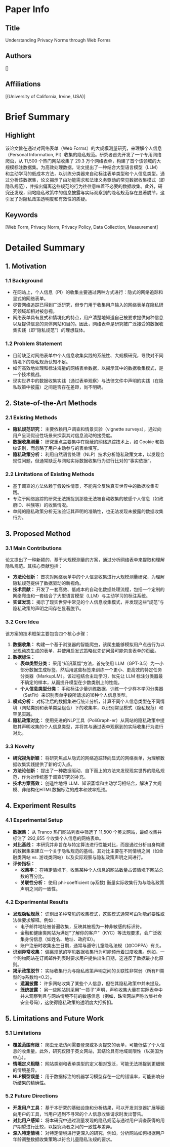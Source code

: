 # Paper Info

## Title
Understanding Privacy Norms through Web Forms

## Authors
[]

## Affiliations
[(University of California, Irvine, USA)]

# Brief Summary

## Highlight
该论文旨在通过对网络表单（Web Forms）的大规模测量研究，来理解个人信息（Personal Information, PI）收集的隐私规范。研究者首先开发了一个专用网络爬虫，从 11,500 个热门网站收集了 29.3 万个网络表单，构建了首个该领域的大规模标注数据集。为高效处理数据，论文提出了一种结合大型语言模型（LLM）和主动学习的低成本方法，以训练分类器来自动标注表单类型和个人信息类型。通过分析该数据集，论文揭示了由功能需求和法律义务驱动的常见数据收集模式（即隐私规范），并指出偏离这些规范的行为往往意味着不必要的数据收集。此外，研究还发现，网站隐私政策中的信息披露与实际观察到的隐私规范存在显著脱节，这引发了对隐私政策透明度和有效性的质疑。

## Keywords
[Web Form, Privacy Norm, Privacy Policy, Data Collection, Measurement]

# Detailed Summary

## 1. Motivation

### 1.1 Background
*   在网站上，个人信息（PI）的收集主要通过两种方式进行：隐式的网络追踪和显式的网络表单。
*   尽管网络追踪已得到广泛研究，但专门用于收集用户输入的网络表单在隐私研究领域却相对被忽视。
*   网络表单具有显式和情境化的特点，用户清楚地知道自己被要求提供何种信息以及提供信息的具体网站和目的。因此，网络表单是研究被广泛接受的数据收集实践（即“隐私规范”）的理想载体。

### 1.2 Problem Statement
*   目前缺乏对网络表单中个人信息收集实践的系统性、大规模研究，导致对不同情境下的隐私规范认知不足。
*   如何高效地处理和标注海量的网络表单数据，以揭示其中的数据收集模式，是一个技术挑战。
*   现实世界中的数据收集实践（通过表单观察）与法律文件中声明的实践（在隐私政策中披露）之间是否存在差距，尚不明确。

## 2. State-of-the-Art Methods

### 2.1 Existing Methods
*   **隐私规范研究：** 主要依赖用户调查和情景实验（vignette surveys），通过向用户呈现假设性场景来探索其对信息流动的接受度。
*   **数据收集测量：** 研究重点主要集中在隐蔽的网络追踪技术上，如 Cookie 和指纹识别，而忽略了用户主动参与的表单填写。
*   **隐私政策分析：** 利用自然语言处理（NLP）技术分析隐私政策文本，以发现合规性问题，但通常缺乏与网站实际数据收集行为进行比对的“事实依据”。

### 2.2 Limitations of Existing Methods
*   基于调查的方法依赖于假设性情景，不能完全反映真实世界中的数据收集实践。
*   专注于网络追踪的研究无法捕捉到那些无法被自动收集的敏感个人信息（如政府ID、种族等）的收集情况。
*   单纯的隐私政策分析无法验证其声明的准确性，也无法发现未披露的数据收集行为。

## 3. Proposed Method

### 3.1 Main Contributions
论文提出了一种新颖的、基于大规模测量的方案，通过分析网络表单来提取和理解隐私规范。其核心贡献包括：
*   **方法论创新：** 首次对网络表单中的个人信息收集进行大规模测量研究，为理解隐私规范提供了数据驱动的新视角。
*   **技术贡献：** 开发了一套高效、低成本的自动化数据处理流程，包括一个定制的网络爬虫和一套结合了大型语言模型（LLM）与主动学习的标注系统。
*   **实证发现：** 揭示了现实世界中常见的个人信息收集模式，并发现这些“规范”与隐私政策的声明之间存在显著脱节。

### 3.2 Core Idea
该方案的技术框架主要包含四个核心步骤：
1.  **数据收集：** 构建一个基于浏览器的智能爬虫，该爬虫能够模拟用户点击行为以发现动态生成的表单，并使用启发式策略优先访问最可能包含表单的页面。
2.  **数据标注：**
    *   **表单类型分类：** 采用“知识蒸馏”方法，首先使用 LLM（GPT-3.5）为一小部分数据生成标签，然后用这些标签来训练一个更小、更高效的特定任务分类器（MarkupLM）。该过程结合主动学习，优先让 LLM 标注分类器最不确定的样本，从而提升模型在少数类别上的性能。
    *   **个人信息类型分类：** 手动标注少量训练数据，训练一个少样本学习分类器（SetFit）来识别表单字段所请求的16种个人信息类型。
3.  **模式分析：** 对标注后的数据集进行统计分析，计算不同个人信息类型在不同情境（网站类别和表单类型组合）下的收集率，以识别常见模式（隐私规范）和罕见实践。
4.  **隐私政策对比：** 使用先进的NLP工具（PoliGraph-er）从网站的隐私政策中提取其声明收集的个人信息类型，并将其与通过表单观察到的实际收集行为进行对比。

### 3.3 Novelty
*   **研究视角新颖：** 将研究焦点从隐式的网络追踪转向显式的网络表单，为理解数据收集实践提供了新的切入点。
*   **方法论创新：** 提出了一种数据驱动、自下而上的方法来发现现实世界的隐私规范，作为对传统基于调查研究的补充。
*   **技术方案高效：** 创造性地将 LLM、知识蒸馏和主动学习相结合，解决了大规模、非结构化HTML数据标注的成本和效率瓶颈。

## 4. Experiment Results

### 4.1 Experimental Setup
*   **数据集：** 从 Tranco 热门网站列表中筛选了 11,500 个英文网站，最终收集并标注了 292,655 个收集个人信息的网络表单。
*   **对比基线：** 本研究并非旨在与特定算法进行性能对比，而是通过分析自身构建的数据集来建立一个关于隐私规范的基线。其对比主要在不同情境之间（如金融类网站 vs. 游戏类网站）以及实际观察与隐私政策声明之间进行。
*   **评价指标：**
    *   **收集率：** 在特定情境下，收集某种个人信息的网站数量占该情境下网站总数的百分比。
    *   **关联性分析：** 使用 phi-coefficient (φ系数) 衡量实际收集行为与隐私政策声明之间的一致性。

### 4.2 Experimental Results
*   **发现隐私规范：** 识别出多种常见的收集模式，这些模式通常可由功能必要性或法律要求解释。例如：
    *   电子邮件地址被普遍收集，反映其被视为一种非敏感的标识符。
    *   金融和健康类网站为满足“了解你的客户”（KYC）等法规要求，会广泛收集身份信息（如姓名、地址、政府ID）。
    *   账户注册时收集出生日期，通常与遵守儿童隐私法规（如COPPA）有关。
*   **识别异常收集：** 偏离规范的罕见数据收集行为可能预示着过度收集。例如，一个购物网站在订阅邮件列表时要求用户提供出生日期，这违反了数据最小化原则。
*   **揭示政策脱节：** 实际收集行为与隐私政策声明之间的关联性非常弱（所有PI类型的φ系数均<0.2）。
    *   **遗漏披露：** 许多网站收集了某些个人信息，但在其隐私政策中并未提及。
    *   **笼统披露：** 另一些网站则采用“一揽子”声明，声称收集大量在实际表单中并未观察到且与网站情境不符的敏感信息（例如，珠宝网站声称收集社会安全号码），这使得隐私政策的透明度大打折扣。

## 5. Limitations and Future Work

### 5.1 Limitations
*   **覆盖范围有限：** 爬虫无法访问需要登录或多页提交的表单，可能低估了个人信息的收集量。此外，研究仅限于英文网站，其结论具有地域局限性（以美国为中心）。
*   **情境定义粗糙：** 网站类别和表单类型的定义相对宽泛，可能无法捕捉到更细微的情境差异。
*   **NLP模型误差：** 用于数据标注的机器学习模型存在一定的错误率，可能影响分析结果的精确性。

### 5.2 Future Directions
*   **开发用户工具：** 基于本研究的基础设施和分析结果，可以开发浏览器扩展等面向用户的工具，当用户遇到不寻常的个人信息收集请求时发出警告。
*   **对比用户感知：** 将本研究中通过测量发现的隐私规范与通过用户调查获得的用户期望进行比较，以探究两者之间的一致性与差异。
*   **深入特定情境：** 对特定情境进行更深入的研究，例如，分析网站如何根据用户年龄调整数据收集策略以符合儿童隐私法规的要求。